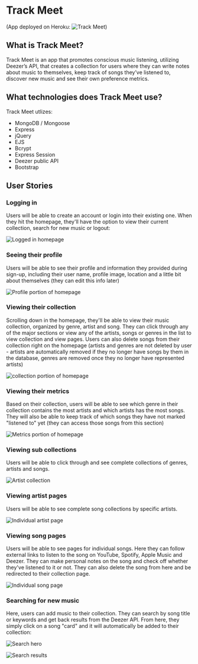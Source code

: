 # Track Meet

(App deployed on Heroku: ![Track Meet](https://dl-track-meet.herokuapp.com/))

## What is Track Meet? 

Track Meet is an app that promotes conscious music listening, utilizing Deezer’s API, that creates a collection for users where they can write notes about music to themselves, keep track of songs they’ve listened to, discover new music and see their own preference metrics. 

## What technologies does Track Meet use? 

Track Meet utlizes: 

* MongoDB / Mongoose
* Express
* jQuery
* EJS
* Bcrypt
* Express Session
* Deezer public API 
* Bootstrap 

## User Stories

### Logging in 

Users will be able to create an account or login into their existing one. When they hit the homepage, they'll have the option to view their current collection, search for new music or logout: 

![Logged in homepage](/readme-images/logged-in-home.png)

### Seeing their profile

Users will be able to see their profile and information they provided during sign-up, including their user name, profile image, location and a little bit about themselves (they can edit this info later) 

![Profile portion of homepage](/readme-images/profile-top.png)

### Viewing their collection

Scrolling down in the homepage, they'll be able to view their music collection, organized by genre, artist and song. They can click through any of the major sections or view any of the artists, songs or genres in the list to view collection and view pages. Users can also delete songs from their collection right on the homepage (artists and genres are not deleted by user - artists are automatically removed if they no longer have songs by them in the database, genres are removed once they no longer have represented artists) 

![collection portion of homepage](/readme-images/home-collection.png)

### Viewing their metrics

Based on their collection, users will be able to see which genre in their collection contains the most artists and which artists has the most songs. They will also be able to keep track of which songs they have not marked "listened to" yet (they can access those songs from this section)

![Metrics portion of homepage](/readme-images/metrics.png)

### Viewing sub collections

Users will be able to click through and see complete collections of genres, artists and songs. 

![Artist collection](/readme-images/artist-collection-page.png)

### Viewing artist pages

Users will be able to see complete song collections by specific artists. 

![Individual artist page](/readme-images/artist-page.png)

### Viewing song pages

Users will be able to see pages for individual songs. Here they can follow external links to listen to the song on YouTube, Spotify, Apple Music and Deezer. They can make personal notes on the song and check off whether they've listened to it or not. They can also delete the song from here and be redirected to their collection page. 

![Individual song page](/readme-images/song-page.png)

### Searching for new music

Here, users can add music to their collection. They can search by song title or keywords and get back results from the Deezer API. From here, they simply click on a song "card" and it will automatically be added to their collection:  

![Search hero](/readme-images/search-hero.png)

![Search results](/readme-images/search-results.png)



